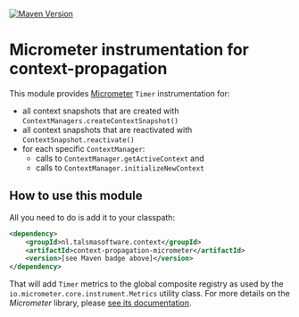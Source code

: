 [![Maven Version][maven-img]][maven] 

# Micrometer instrumentation for context-propagation

This module provides [Micrometer] `Timer` instrumentation for:
 - all context snapshots that are created with `ContextManagers.createContextSnapshot()` 
 - all context snapshots that are reactivated with `ContextSnapshot.reactivate()`
 - for each specific `ContextManager`:
   - calls to `ContextManager.getActiveContext` and
   - calls to `ContextManager.initializeNewContext`
   
## How to use this module

All you need to do is add it to your classpath:
  ```xml
  <dependency>
      <groupId>nl.talsmasoftware.context</groupId>
      <artifactId>context-propagation-micrometer</artifactId>
      <version>[see Maven badge above]</version>
  </dependency>
  ```  

That will add `Timer` metrics to the global composite registry
as used by the `io.micrometer.core.instrument.Metrics` utility class.
For more details on the _Micrometer_ library, please [see its documentation][micrometer].


  [maven-img]: https://img.shields.io/maven-central/v/nl.talsmasoftware.context/context-propagation-micrometer
  [maven]: https://search.maven.org/artifact/nl.talsmasoftware.context/context-propagation-micrometer
  [micrometer]: https://micrometer.io
